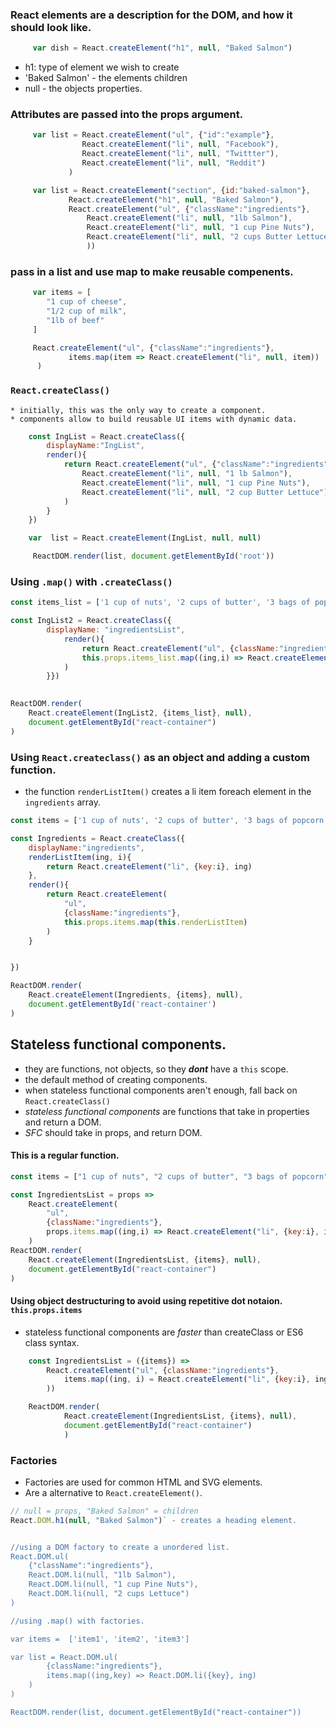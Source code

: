 
###  React elements are a description for the DOM, and how it should look like.
```js
     var dish = React.createElement("h1", null, "Baked Salmon")
```
* h1: type of element we wish to create
* 'Baked Salmon' - the elements children
* null - the objects properties.



### Attributes are passed into the props argument. 
```js
     var list = React.createElement("ul", {"id":"example"}, 
                React.createElement("li", null, "Facebook"),
                React.createElement("li", null, "Twittter"),
                React.createElement("li", null, "Reddit")
             )

     var list = React.createElement("section", {id:"baked-salmon"}, 
             React.createElement("h1", null, "Baked Salmon"),
             React.createElement("ul", {"className":"ingredients"},
                 React.createElement("li", null, "1lb Salmon"),
                 React.createElement("li", null, "1 cup Pine Nuts"),
                 React.createElement("li", null, "2 cups Butter Lettuce")
                 ))
```
### pass in a list and use map to make reusable compenents.  
```js
     var items = [
        "1 cup of cheese",
        "1/2 cup of milk",
        "1lb of beef"
     ]

     React.createElement("ul", {"className":"ingredients"}, 
             items.map(item => React.createElement("li", null, item))
      )

```


### `React.createClass()`
    * initially, this was the only way to create a component.
    * components allow to build reusable UI items with dynamic data.

```js
    const IngList = React.createClass({
	    displayName:"IngList",
        render(){
            return React.createElement("ul", {"className":"ingredients"}, 
                React.createElement("li", null, "1 lb Salmon"),
                React.createElement("li", null, "1 cup Pine Nuts"),
                React.createElement("li", null, "2 cup Butter Lettuce")
            )
        }
    })

    var  list = React.createElement(IngList, null, null)

     ReactDOM.render(list, document.getElementById('root')) 
```


### Using `.map()` with `.createClass()`

```js
const items_list = ['1 cup of nuts', '2 cups of butter', '3 bags of popcorn']

const IngList2 = React.createClass({
        displayName: "ingredientsList",
            render(){
                return React.createElement("ul", {className:"ingredients"}, 
                this.props.items_list.map((ing,i) => React.createElement("li", { key:i }, ing))
            )
        }})
        

ReactDOM.render(
	React.createElement(IngList2, {items_list}, null), 
	document.getElementById("react-container")
)
```


### Using `React.createclass()` as an object and adding a custom function.
* the function `renderListItem()` creates a li item foreach element in the `ingredients` array.

```js
const items = ['1 cup of nuts', '2 cups of butter', '3 bags of popcorn']

const Ingredients = React.createClass({
	displayName:"ingredients",
	renderListItem(ing, i){
		return React.createElement("li", {key:i}, ing)
	},
	render(){
		return React.createElement(
			"ul", 
			{className:"ingredients"}, 
			this.props.items.map(this.renderListItem)
		)
	}


})

ReactDOM.render(
	React.createElement(Ingredients, {items}, null), 
	document.getElementById('react-container')
)
```

## Stateless functional components.
* they are functions, not objects, so they ***dont*** have a `this` scope.
* the default method of creating components. 
* when stateless functional components aren't enough, fall back on `React.createClass()`
* *stateless functional components* are functions that take in properties and return a DOM.
* *SFC* should take in props, and return DOM.

#### This is a regular function.
```js
const items = ["1 cup of nuts", "2 cups of butter", "3 bags of popcorn"]

const IngredientsList = props =>
	React.createElement(
		"ul",
		{className:"ingredients"},
		props.items.map((ing,i) => React.createElement("li", {key:i}, ing))
	)
ReactDOM.render(
	React.createElement(IngredientsList, {items}, null),
	document.getElementById("react-container")
)

``` 

#### Using object destructuring to avoid using repetitive dot notaion. `this.props.items`
* stateless functional components are *faster* than createClass or ES6 class syntax.
```js
	const IngredientsList = ({items}) =>
		React.createElement("ul", {className:"ingredients"},
			items.map((ing, i) = React.createElement("li", {key:i}, ing)
		))

	ReactDOM.render(
			React.createElement(IngredientsList, {items}, null), 
			document.getElementById("react-container")
			)
```

### Factories
* Factories are used for common HTML and SVG elements.
* Are a alternative to `React.createElement()`.

```js
// null = props, "Baked Salmon" = children
React.DOM.h1(null, "Baked Salmon")` - creates a heading element.


//using a DOM factory to create a unordered list.
React.DOM.ul(
	{"className":"ingredients"}, 
	React.DOM.li(null, "1lb Salmon"),
	React.DOM.li(null, "1 cup Pine Nuts"),
	React.DOM.li(null, "2 cups Lettuce")
)

//using .map() with factories.

var items =  ['item1', 'item2', 'item3']

var list = React.DOM.ul(
		{className:"ingredients"},
		items.map((ing,key) => React.DOM.li({key}, ing)
	)
)

ReactDOM.render(list, document.getElementById("react-container"))

```






